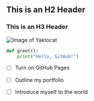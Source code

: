 ## This is an H2 Header
### This is an H3 Header
![Image of Yaktocat](https://octodex.github.com/images/yaktocat.png)
```python
def greet():
    print("Hello, GitHub!")
```
- [ ] Turn on GitHub Pages
- [ ] Outline my portfolio
- [ ] Introduce myself to the world








